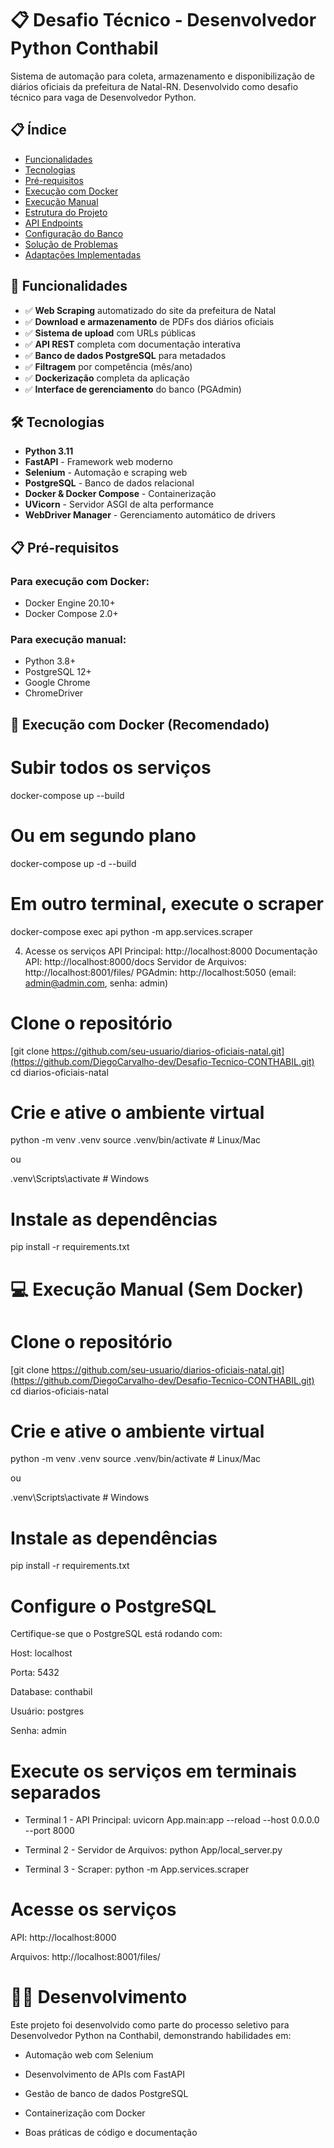 # 📋 Desafio Técnico - Desenvolvedor Python Conthabil

Sistema de automação para coleta, armazenamento e disponibilização de diários oficiais da prefeitura de Natal-RN. Desenvolvido como desafio técnico para vaga de Desenvolvedor Python.

## 📋 Índice

- [Funcionalidades](#-funcionalidades)
- [Tecnologias](#-tecnologias)
- [Pré-requisitos](#-pré-requisitos)
- [Execução com Docker](#-execução-com-docker)
- [Execução Manual](#-execução-manual)
- [Estrutura do Projeto](#-estrutura-do-projeto)
- [API Endpoints](#-api-endpoints)
- [Configuração do Banco](#-configuração-do-banco)
- [Solução de Problemas](#-solução-de-problemas)
- [Adaptações Implementadas](#-adaptaçoes-implementadas)

## 🚀 Funcionalidades

- ✅ **Web Scraping** automatizado do site da prefeitura de Natal
- ✅ **Download e armazenamento** de PDFs dos diários oficiais
- ✅ **Sistema de upload** com URLs públicas
- ✅ **API REST** completa com documentação interativa
- ✅ **Banco de dados PostgreSQL** para metadados
- ✅ **Filtragem** por competência (mês/ano)
- ✅ **Dockerização** completa da aplicação
- ✅ **Interface de gerenciamento** do banco (PGAdmin)

## 🛠️ Tecnologias

- **Python 3.11**
- **FastAPI** - Framework web moderno
- **Selenium** - Automação e scraping web
- **PostgreSQL** - Banco de dados relacional
- **Docker & Docker Compose** - Containerização
- **UVicorn** - Servidor ASGI de alta performance
- **WebDriver Manager** - Gerenciamento automático de drivers

## 📋 Pré-requisitos

### Para execução com Docker:
- Docker Engine 20.10+
- Docker Compose 2.0+

### Para execução manual:
- Python 3.8+
- PostgreSQL 12+
- Google Chrome
- ChromeDriver

## 🐳 Execução com Docker (Recomendado)

# Subir todos os serviços
docker-compose up --build

# Ou em segundo plano
docker-compose up -d --build

# Em outro terminal, execute o scraper
docker-compose exec api python -m app.services.scraper

4. Acesse os serviços
API Principal: http://localhost:8000
Documentação API: http://localhost:8000/docs
Servidor de Arquivos: http://localhost:8001/files/
PGAdmin: http://localhost:5050 (email: admin@admin.com, senha: admin)

# Clone o repositório
[git clone https://github.com/seu-usuario/diarios-oficiais-natal.git](https://github.com/DiegoCarvalho-dev/Desafio-Tecnico-CONTHABIL.git)
cd diarios-oficiais-natal

# Crie e ative o ambiente virtual
python -m venv .venv
source .venv/bin/activate  # Linux/Mac

 ou
 
.venv\Scripts\activate     # Windows

# Instale as dependências
pip install -r requirements.txt

# 💻 Execução Manual (Sem Docker)
# Clone o repositório
[git clone https://github.com/seu-usuario/diarios-oficiais-natal.git](https://github.com/DiegoCarvalho-dev/Desafio-Tecnico-CONTHABIL.git)
cd diarios-oficiais-natal

# Crie e ative o ambiente virtual
python -m venv .venv
source .venv/bin/activate  # Linux/Mac

 ou
 
.venv\Scripts\activate     # Windows

# Instale as dependências
pip install -r requirements.txt

# Configure o PostgreSQL
Certifique-se que o PostgreSQL está rodando com:

Host: localhost

Porta: 5432

Database: conthabil

Usuário: postgres

Senha: admin

# Execute os serviços em terminais separados
- Terminal 1 - API Principal:
uvicorn App.main:app --reload --host 0.0.0.0 --port 8000

- Terminal 2 - Servidor de Arquivos:
python App/local_server.py

- Terminal 3 - Scraper:
python -m App.services.scraper

# Acesse os serviços
API: http://localhost:8000

Arquivos: http://localhost:8001/files/

# 👨‍💻 Desenvolvimento
 Este projeto foi desenvolvido como parte do processo seletivo para Desenvolvedor Python na Conthabil, demonstrando habilidades em:

- Automação web com Selenium

- Desenvolvimento de APIs com FastAPI

- Gestão de banco de dados PostgreSQL

- Containerização com Docker

- Boas práticas de código e documentação
